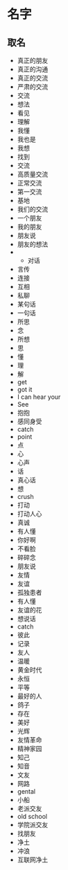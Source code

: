 # 名字

## 取名

- 真正的朋友
- 真正的沟通
- 真正的交流
- 严肃的交流
- 交流
- 想法
- 看见
- 理解
- 我懂
- 我也是
- 我想
- 找到
- 交流
- 高质量交流
- 正常交流
- 第一交流
- 基地
- 我们的交流
- 一个朋友
- 我的朋友
- 朋友说
- 朋友的想法
- - 对话
- 言传
- 连接
- 互相
- 私聊
- 某句话
- 一句话
- 所思
- 念
- 所想
- 思
- 懂
- 理
- 解
- get
- got it
- I can hear your
- See
- 抱抱
- 感同身受
- catch
- point
- 点
- 心
- 心声
- 话
- 真心话
- 想
- crush
- 打动
- 打动人心
- 真诚
- 有人懂
- 你好啊
- 不看脸
- 碎碎念
- 朋友说
- 友情
- 友谊
- 孤独患者
- 有人懂
- 友谊的花
- 想说话
- catch
- 彼此
- 记录
- 友人
- 温暖
- 黄金时代
- 永恒
- 平等
- 最好的人
- 鸽子
- 存在
- 美好
- 光辉
- 友情革命
- 精神家园
- 知己
- 知音
- 文友
- 网路
- gental
- 小船
- 老派交友
- old school
- 学院派交友
- 找朋友
- 净土
- 冲浪
- 互联网净土